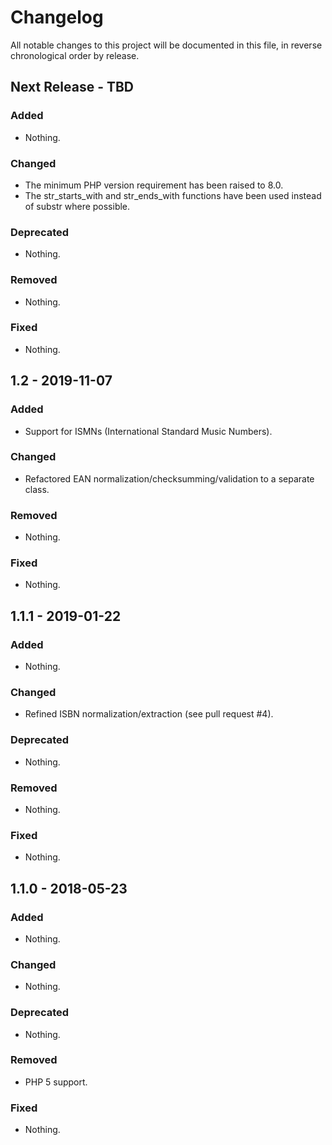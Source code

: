 # Changelog

All notable changes to this project will be documented in this file, in reverse chronological order by release.

## Next Release - TBD

### Added

- Nothing.

### Changed

- The minimum PHP version requirement has been raised to 8.0.
- The str_starts_with and str_ends_with functions have been used instead of substr where possible.

### Deprecated

- Nothing.

### Removed

- Nothing.

### Fixed

- Nothing.

## 1.2 - 2019-11-07

### Added

- Support for ISMNs (International Standard Music Numbers).

### Changed

- Refactored EAN normalization/checksumming/validation to a separate class.

### Removed

- Nothing.

### Fixed

- Nothing.

## 1.1.1 - 2019-01-22

### Added

- Nothing.

### Changed

- Refined ISBN normalization/extraction (see pull request #4).

### Deprecated

- Nothing.

### Removed

- Nothing.

### Fixed

- Nothing.

## 1.1.0 - 2018-05-23

### Added

- Nothing.

### Changed

- Nothing.

### Deprecated

- Nothing.

### Removed

- PHP 5 support.

### Fixed

- Nothing.
